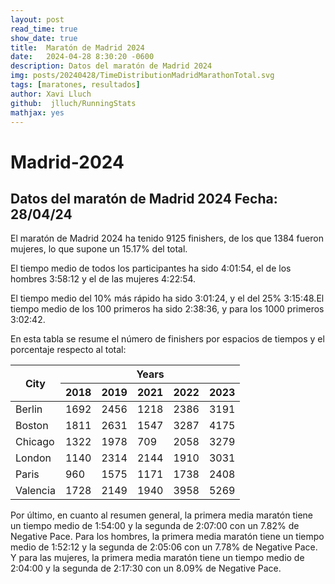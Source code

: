 ```yaml
---
layout: post
read_time: true
show_date: true
title:  Maratón de Madrid 2024
date:   2024-04-28 8:30:20 -0600
description: Datos del maratón de Madrid 2024
img: posts/20240428/TimeDistributionMadridMarathonTotal.svg 
tags: [maratones, resultados]
author: Xavi Lluch
github:  jlluch/RunningStats
mathjax: yes
---
```


Madrid-2024
===========

## Datos del maratón de Madrid 2024 Fecha: 28/04/24

El maratón de Madrid 2024 ha tenido 9125 finishers, de los que 1384 fueron mujeres, lo que supone un 15.17% del total.

El tiempo medio de todos los participantes ha sido 4:01:54, el de los hombres 3:58:12 y el de las mujeres 4:22:54.

El tiempo medio del 10% más rápido ha sido 3:01:24, y el del 25% 3:15:48.El tiempo medio de los 100 primeros ha sido 2:38:36, y para los 1000 primeros 3:02:42.

En esta tabla se resume el número de finishers por espacios de tiempos y el porcentaje respecto al total:

<table>
  <thead>
    <tr>
      <th rowspan="2">City</th>
      <th colspan="5">Years</th>
    </tr>
    <tr>
      <th>2018</th>
      <th>2019</th>
      <th>2021</th>
      <th>2022</th>
      <th>2023</th>
    </tr>
  </thead>
  <tbody>
    <tr>
      <td>Berlin</td>
      <td>1692</td>
      <td>2456</td>
      <td>1218</td>
      <td>2386</td>
      <td>3191</td>
    </tr>
    <tr>
      <td>Boston</td>
      <td>1811</td>
      <td>2631</td>
      <td>1547</td>
      <td>3287</td>
      <td>4175</td>
    </tr>
    <tr>
      <td>Chicago</td>
      <td>1322</td>
      <td>1978</td>
      <td>709</td>
      <td>2058</td>
      <td>3279</td>
    </tr>
    <tr>
      <td>London</td>
      <td>1140</td>
      <td>2314</td>
      <td>2144</td>
      <td>1910</td>
      <td>3031</td>
    </tr>
    <tr>
      <td>Paris</td>
      <td>960</td>
      <td>1575</td>
      <td>1171</td>
      <td>1738</td>
      <td>2408</td>
    </tr>
    <tr>
      <td>Valencia</td>
      <td>1728</td>
      <td>2149</td>
      <td>1940</td>
      <td>3958</td>
      <td>5269</td>
    </tr>
  </tbody>
</table>

Por último, en cuanto al resumen general, la primera media maratón tiene un tiempo medio de 1:54:00 y la segunda de 2:07:00 con un 7.82% de Negative Pace. Para los hombres, la primera media maratón tiene un tiempo medio de 1:52:12 y la segunda de 2:05:06 con un 7.78% de Negative Pace. Y para las mujeres, la primera media maratón tiene un tiempo medio de 2:04:00 y la segunda de 2:17:30 con un 8.09% de Negative Pace.